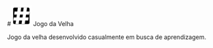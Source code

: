 #![icone](https://raw.githubusercontent.com/cleber-abreu/JogoDaVelha/master/app/src/main/res/mipmap-mdpi/ic_launcher.png) Jogo da Velha

Jogo da velha desenvolvido casualmente em busca de aprendizagem.
